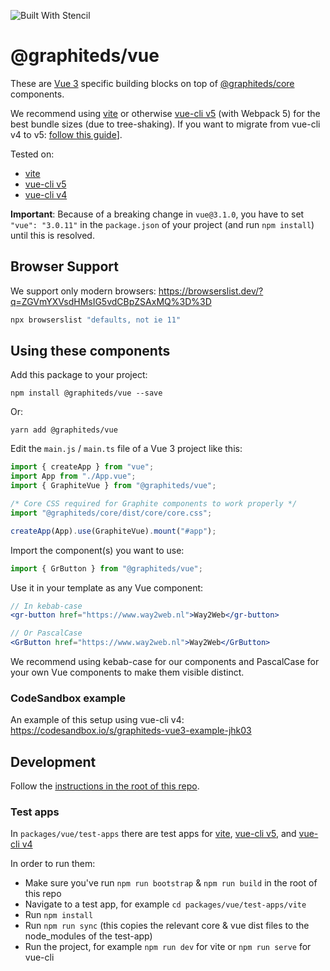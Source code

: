 ![Built With Stencil](https://img.shields.io/badge/-Built%20With%20Stencil-16161d.svg?logo=data%3Aimage%2Fsvg%2Bxml%3Bbase64%2CPD94bWwgdmVyc2lvbj0iMS4wIiBlbmNvZGluZz0idXRmLTgiPz4KPCEtLSBHZW5lcmF0b3I6IEFkb2JlIElsbHVzdHJhdG9yIDE5LjIuMSwgU1ZHIEV4cG9ydCBQbHVnLUluIC4gU1ZHIFZlcnNpb246IDYuMDAgQnVpbGQgMCkgIC0tPgo8c3ZnIHZlcnNpb249IjEuMSIgaWQ9IkxheWVyXzEiIHhtbG5zPSJodHRwOi8vd3d3LnczLm9yZy8yMDAwL3N2ZyIgeG1sbnM6eGxpbms9Imh0dHA6Ly93d3cudzMub3JnLzE5OTkveGxpbmsiIHg9IjBweCIgeT0iMHB4IgoJIHZpZXdCb3g9IjAgMCA1MTIgNTEyIiBzdHlsZT0iZW5hYmxlLWJhY2tncm91bmQ6bmV3IDAgMCA1MTIgNTEyOyIgeG1sOnNwYWNlPSJwcmVzZXJ2ZSI%2BCjxzdHlsZSB0eXBlPSJ0ZXh0L2NzcyI%2BCgkuc3Qwe2ZpbGw6I0ZGRkZGRjt9Cjwvc3R5bGU%2BCjxwYXRoIGNsYXNzPSJzdDAiIGQ9Ik00MjQuNywzNzMuOWMwLDM3LjYtNTUuMSw2OC42LTkyLjcsNjguNkgxODAuNGMtMzcuOSwwLTkyLjctMzAuNy05Mi43LTY4LjZ2LTMuNmgzMzYuOVYzNzMuOXoiLz4KPHBhdGggY2xhc3M9InN0MCIgZD0iTTQyNC43LDI5Mi4xSDE4MC40Yy0zNy42LDAtOTIuNy0zMS05Mi43LTY4LjZ2LTMuNkgzMzJjMzcuNiwwLDkyLjcsMzEsOTIuNyw2OC42VjI5Mi4xeiIvPgo8cGF0aCBjbGFzcz0ic3QwIiBkPSJNNDI0LjcsMTQxLjdIODcuN3YtMy42YzAtMzcuNiw1NC44LTY4LjYsOTIuNy02OC42SDMzMmMzNy45LDAsOTIuNywzMC43LDkyLjcsNjguNlYxNDEuN3oiLz4KPC9zdmc%2BCg%3D%3D&colorA=16161d&style=flat-square)

# @graphiteds/vue

These are [Vue 3](https://v3.vuejs.org/) specific building blocks on top of [@graphiteds/core](../core/README.md) components.

We recommend using [vite](https://vitejs.dev/) or otherwise [vue-cli v5](https://next.cli.vuejs.org/) (with Webpack 5) for the best bundle sizes (due to tree-shaking). If you want to migrate from vue-cli v4 to v5: [follow this guide](https://next.cli.vuejs.org/migrations/migrate-from-v4.html)].

Tested on:

- [vite](https://vitejs.dev/)
- [vue-cli v5](https://next.cli.vuejs.org/)
- [vue-cli v4](https://cli.vuejs.org/)

**Important**: Because of a breaking change in `vue@3.1.0`, you have to set `"vue": "3.0.11"` in the `package.json` of your project (and run `npm install`) until this is resolved.

## Browser Support

We support only modern browsers: https://browserslist.dev/?q=ZGVmYXVsdHMsIG5vdCBpZSAxMQ%3D%3D

```bash
npx browserslist "defaults, not ie 11"
```

## Using these components

Add this package to your project:

```shell
npm install @graphiteds/vue --save
```

Or:

```shell
yarn add @graphiteds/vue
```

Edit the `main.js` / `main.ts` file of a Vue 3 project like this:

```js
import { createApp } from "vue";
import App from "./App.vue";
import { GraphiteVue } from "@graphiteds/vue";

/* Core CSS required for Graphite components to work properly */
import "@graphiteds/core/dist/core/core.css";

createApp(App).use(GraphiteVue).mount("#app");
```

Import the component(s) you want to use:

```js
import { GrButton } from "@graphiteds/vue";
```

Use it in your template as any Vue component:

```jsx
// In kebab-case
<gr-button href="https://www.way2web.nl">Way2Web</gr-button>

// Or PascalCase
<GrButton href="https://www.way2web.nl">Way2Web</GrButton>
```

We recommend using kebab-case for our components and PascalCase for your own Vue components to make them visible distinct.

### CodeSandbox example

An example of this setup using vue-cli v4: https://codesandbox.io/s/graphiteds-vue3-example-jhk03

## Development

Follow the [instructions in the root of this repo](../../README.md).

### Test apps

In `packages/vue/test-apps` there are test apps for [vite](https://vitejs.dev/), [vue-cli v5](https://next.cli.vuejs.org/), and [vue-cli v4](https://cli.vuejs.org/)

In order to run them:

- Make sure you've run `npm run bootstrap` & `npm run build` in the root of this repo
- Navigate to a test app, for example `cd packages/vue/test-apps/vite`
- Run `npm install`
- Run `npm run sync` (this copies the relevant core & vue dist files to the node_modules of the test-app)
- Run the project, for example `npm run dev` for vite or `npm run serve` for vue-cli

